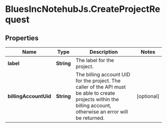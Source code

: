 # BluesIncNotehubJs.CreateProjectRequest

## Properties

Name | Type | Description | Notes
------------ | ------------- | ------------- | -------------
**label** | **String** | The label for the project. | 
**billingAccountUid** | **String** | The billing account UID for the project. The caller of the API must be able to create projects within the billing account, otherwise an error will be returned.  | [optional] 


